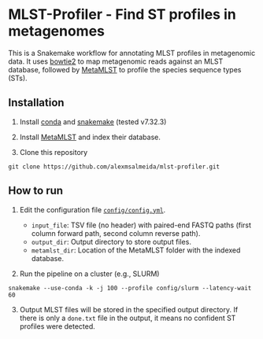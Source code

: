 # MLST-Profiler - Find ST profiles in metagenomes

This is a Snakemake workflow for annotating MLST profiles in metagenomic data. It uses [bowtie2](https://github.com/BenLangmead/bowtie2) to map metagenomic reads against an MLST database, followed by [MetaMLST](https://github.com/SegataLab/metamlst) to profile the species sequence types (STs).

## Installation

1. Install [conda](https://conda.io/projects/conda/en/latest/user-guide/install/index.html) and [snakemake](https://snakemake.readthedocs.io/en/stable/getting_started/installation.html) (tested v7.32.3)

2. Install [MetaMLST](https://github.com/SegataLab/metamlst) and index their database.

3. Clone this repository
```
git clone https://github.com/alexmsalmeida/mlst-profiler.git
```

## How to run

1. Edit the configuration file [`config/config.yml`](config/config.yml).
    - `input_file`: TSV file (no header) with paired-end FASTQ paths (first column forward path, second column reverse path).
    - `output_dir`: Output directory to store output files.
    - `metamlst_dir`: Location of the MetaMLST folder with the indexed database.

2. Run the pipeline on a cluster (e.g., SLURM)
```
snakemake --use-conda -k -j 100 --profile config/slurm --latency-wait 60
```

3. Output MLST files will be stored in the specified output directory. If there is only a `done.txt` file in the output, it means no confident ST profiles were detected.
